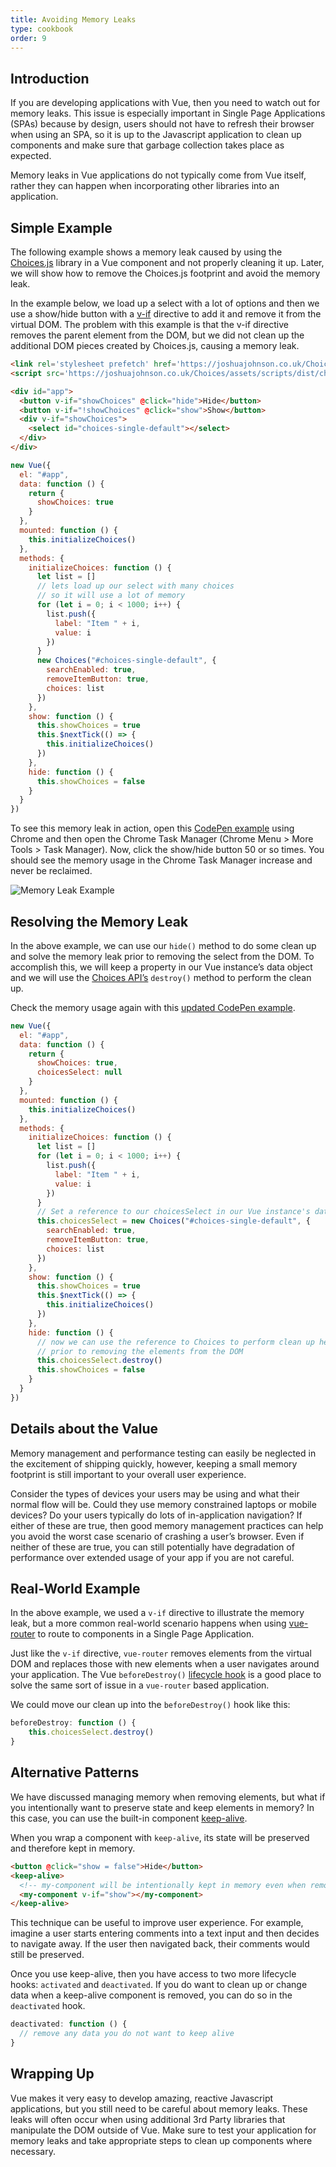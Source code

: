 ```yaml
---
title: Avoiding Memory Leaks
type: cookbook
order: 9
---
```

## Introduction

If you are developing applications with Vue, then you need to watch out for memory leaks. This issue is especially important in Single Page Applications (SPAs) because by design, users should not have to refresh their browser when using an SPA, so it is up to the Javascript application to clean up components and make sure that garbage collection takes place as expected.

Memory leaks in Vue applications do not typically come from Vue itself, rather they can happen when incorporating other libraries into an application.

## Simple Example

The following example shows a memory leak caused by using the [Choices.js](https://github.com/jshjohnson/Choices) library in a Vue component and not properly cleaning it up. Later, we will show how to remove the Choices.js footprint and avoid the memory leak.

In the example below, we load up a select with a lot of options and then we use a show/hide button with a [v-if](/v2/guide/conditional.html) directive to add it and remove it from the virtual DOM. The problem with this example is that the v-if directive removes the parent element from the DOM, but we did not clean up the additional DOM pieces created by Choices.js, causing a memory leak. 

```html
<link rel='stylesheet prefetch' href='https://joshuajohnson.co.uk/Choices/assets/styles/css/choices.min.css?version=3.0.3'>
<script src='https://joshuajohnson.co.uk/Choices/assets/scripts/dist/choices.min.js?version=3.0.3'></script>

<div id="app">
  <button v-if="showChoices" @click="hide">Hide</button>
  <button v-if="!showChoices" @click="show">Show</button>
  <div v-if="showChoices">
    <select id="choices-single-default"></select>
  </div>
</div>
```
```js
new Vue({
  el: "#app",
  data: function () {
    return {
      showChoices: true
    }
  },
  mounted: function () {
    this.initializeChoices()
  },
  methods: {
    initializeChoices: function () {
      let list = []
      // lets load up our select with many choices 
      // so it will use a lot of memory
      for (let i = 0; i < 1000; i++) {
        list.push({
          label: "Item " + i,
          value: i
        })
      }
      new Choices("#choices-single-default", {
        searchEnabled: true,
        removeItemButton: true,
        choices: list
      })
    },
    show: function () {
      this.showChoices = true
      this.$nextTick(() => {
        this.initializeChoices()
      })
    },
    hide: function () {
      this.showChoices = false
    }
  }
})
```
To see this memory leak in action, open this [CodePen example](https://codepen.io/freeman-g/pen/qobpxo) using Chrome and then open the Chrome Task Manager (Chrome Menu > More Tools > Task Manager). Now, click the show/hide button 50 or so times. You should see the memory usage in the Chrome Task Manager increase and never be reclaimed.

![Memory Leak Example](/images/memory-leak-example.png)

## Resolving the Memory Leak

In the above example, we can use our `hide()` method to do some clean up and solve the memory leak prior to removing the select from the DOM. To accomplish this, we will keep a property in our Vue instance’s data object and we will use the [Choices API’s](https://github.com/jshjohnson/Choices) `destroy()` method to perform the clean up.

Check the memory usage again with this [updated CodePen example](https://codepen.io/freeman-g/pen/mxWMor).

```js
new Vue({
  el: "#app",
  data: function () {
    return {
      showChoices: true,
      choicesSelect: null
    }
  },
  mounted: function () {
    this.initializeChoices()
  },
  methods: {
    initializeChoices: function () {
      let list = []
      for (let i = 0; i < 1000; i++) {
        list.push({
          label: "Item " + i,
          value: i
        })
      }
      // Set a reference to our choicesSelect in our Vue instance's data object
      this.choicesSelect = new Choices("#choices-single-default", {
        searchEnabled: true,
        removeItemButton: true,
        choices: list
      })
    },
    show: function () {
      this.showChoices = true
      this.$nextTick(() => {
        this.initializeChoices()
      })
    },
    hide: function () {
      // now we can use the reference to Choices to perform clean up here 
      // prior to removing the elements from the DOM
      this.choicesSelect.destroy()
      this.showChoices = false
    }
  }
})
```

## Details about the Value

Memory management and performance testing can easily be neglected in the excitement of shipping quickly, however, keeping a small memory footprint is still important to your overall user experience. 

Consider the types of devices your users may be using and what their normal flow will be. Could they use memory constrained laptops or mobile devices? Do your users typically do lots of in-application navigation? If either of these are true, then good memory management practices can help you avoid the worst case scenario of crashing a user’s browser. Even if neither of these are true, you can still potentially have degradation of performance over extended usage of your app if you are not careful.

## Real-World Example

In the above example, we used a `v-if` directive to illustrate the memory leak, but a more common real-world scenario happens when using [vue-router](https://router.vuejs.org/en/) to route to components in a Single Page Application.

Just like the `v-if` directive, `vue-router` removes elements from the virtual DOM and replaces those with new elements when a user navigates around your application. The Vue `beforeDestroy()` [lifecycle hook](/v2/guide/instance.html#Lifecycle-Diagram) is a good place to solve the same sort of issue in a `vue-router` based application.

We could move our clean up into the `beforeDestroy()` hook like this:

```js
beforeDestroy: function () {
    this.choicesSelect.destroy()
}
```

## Alternative Patterns

We have discussed managing memory when removing elements, but what if you intentionally want to preserve state and keep elements in memory? In this case, you can use the built-in component [keep-alive](/v2/api/#keep-alive).

When you wrap a component with `keep-alive`, its state will be preserved and therefore kept in memory.

```html
<button @click="show = false">Hide</button>
<keep-alive>
  <!-- my-component will be intentionally kept in memory even when removed -->
  <my-component v-if="show"></my-component>
</keep-alive>
```
This technique can be useful to improve user experience. For example, imagine a user starts entering comments into a text input and then decides to navigate away. If the user then navigated back, their comments would still be preserved.

Once you use keep-alive, then you have access to two more lifecycle hooks: `activated` and `deactivated`. If you do want to clean up or change data when a keep-alive component is removed, you can do so in the `deactivated` hook.

```js
deactivated: function () {
  // remove any data you do not want to keep alive
}
```

## Wrapping Up

Vue makes it very easy to develop amazing, reactive Javascript applications, but you still need to be careful about memory leaks. These leaks will often occur when using additional 3rd Party libraries that manipulate the DOM outside of Vue. Make sure to test your application for memory leaks and take appropriate steps to clean up components where necessary.